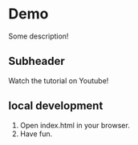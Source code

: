 # Demo

Some description!

## Subheader

Watch the tutorial on Youtube!

## local development

1. Open index.html in your browser.
2. Have fun.

